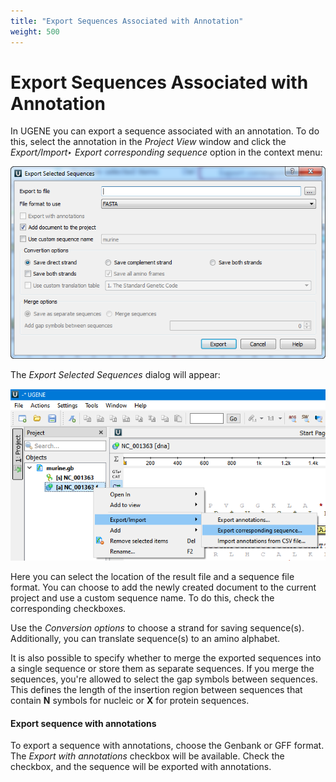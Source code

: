 ```yaml
---
title: "Export Sequences Associated with Annotation"
weight: 500
---
```


# Export Sequences Associated with Annotation

In UGENE you can export a sequence associated with an annotation. To do this, select the annotation in the _Project View_ window and click the _Export/Import‣ Export corresponding sequence_ option in the context menu:

![](/images/65929318/65929319.png)

The _Export Selected Sequences_ dialog will appear:

![](/images/65929318/96665855.png)

Here you can select the location of the result file and a sequence file format. You can choose to add the newly created document to the current project and use a custom sequence name. To do this, check the corresponding checkboxes.

Use the _Conversion options_ to choose a strand for saving sequence(s). Additionally, you can translate sequence(s) to an amino alphabet.

It is also possible to specify whether to merge the exported sequences into a single sequence or store them as separate sequences. If you merge the sequences, you're allowed to select the gap symbols between sequences. This defines the length of the insertion region between sequences that contain **N** symbols for nucleic or **X** for protein sequences.

#### Export sequence with annotations

To export a sequence with annotations, choose the Genbank or GFF format. The _Export with annotations_ checkbox will be available. Check the checkbox, and the sequence will be exported with annotations.